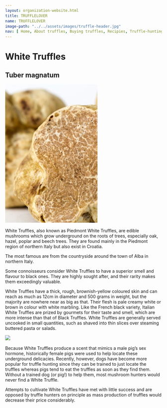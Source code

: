 ```yaml
---
layout: organization-website.html
title: TRUFFLELOVER
name: TRUFFLELOVER
image-path: "../../assets/images/truffle-header.jpg"
nav: [ Home, About truffles, Buying truffles, Recipies, Truffle-hunting holidays, Forum, Contact]
---
```

# White Truffles

## Tuber magnatum

<right>![](../../assets/images/truffle3.png)</right>

White Truffles, also known as Piedmont White Truffles, are edible mushrooms which grow underground on the roots of trees, especially oak, hazel, poplar and beech trees. They are found mainly in the Piedmont region of northern Italy but also exist in Croatia.

The most famous are from the countryside around the town of Alba in northern Italy.

Some connoisseurs consider White Truffles to have a superior smell and flavour to black ones. They are highly sought after, and their rarity makes them exceedingly valuable.

White Truffles have a thick, rough, brownish-yellow coloured skin and can reach as much as 12cm in diameter and 500 grams in weight, but the majority are nowhere near as big as that. Their flesh is pale creamy white or brown in colour with white marbling. Like the French black variety, Italian White Truffles are prized by gourmets for their taste and smell, which are more intense than that of Black Truffles. White Truffles are generally served uncooked in small quantities, such as shaved into thin slices over steaming buttered pasta or salads.

<right>![](../../assets/images/truffle4.png)</right>

Because White Truffles produce a scent that mimics a male pig’s sex hormone, historically female pigs were used to help locate these underground delicacies. Recently, however, dogs have become more popular for truffle hunting since they can be trained to just locate the truffles whereas pigs tend to eat the truffles as soon as they find them. Without a trained dog (or pig!) to help them, most mushroom hunters would never find a White Truffle.

Attempts to cultivate White Truffles have met with little success and are opposed by truffle hunters on principle as mass production of truffles would decrease their price considerably.
